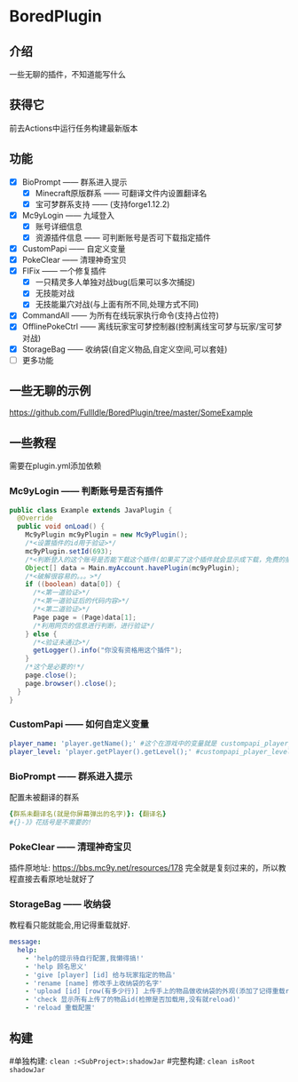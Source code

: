 # BoredPlugin
## 介绍
一些无聊的插件，不知道能写什么
## 获得它
前去Actions中运行任务构建最新版本
## 功能
- [x] BioPrompt —— 群系进入提示
    - [x] Minecraft原版群系 —— 可翻译文件内设置翻译名
    - [x] 宝可梦群系支持 —— (支持forge1.12.2)
- [x] Mc9yLogin —— 九域登入
  - [x] 账号详细信息
  - [x] 资源插件信息 —— 可判断账号是否可下载指定插件
- [x] CustomPapi —— 自定义变量
- [x] PokeClear —— 清理神奇宝贝
- [x] FIFix —— 一个修复插件
  - [x] 一只精灵多人单独对战bug(后果可以多次捕捉)
  - [x] 无技能对战
  - [x] 无技能巢穴对战(与上面有所不同,处理方式不同)
- [x] CommandAll —— 为所有在线玩家执行命令(支持占位符)
- [x] OfflinePokeCtrl —— 离线玩家宝可梦控制器(控制离线宝可梦与玩家/宝可梦对战)
- [x] StorageBag —— 收纳袋(自定义物品,自定义空间,可以套娃)
- [ ] 更多功能
## 一些无聊的示例
<https://github.com/FullIdle/BoredPlugin/tree/master/SomeExample>
## 一些教程
需要在plugin.yml添加依赖
### Mc9yLogin —— 判断账号是否有插件
```java
public class Example extends JavaPlugin {
  @Override
  public void onLoad() {
    Mc9yPlugin mc9yPlugin = new Mc9yPlugin();
    /*<设置插件的id用于验证>*/
    mc9yPlugin.setId(693);
    /*<判断登入的这个账号是否能下载这个插件(如果买了这个插件就会显示成下载，免费的插件永远为true)>*/
    Object[] data = Main.myAccount.havePlugin(mc9yPlugin);
    /*<破解很容易的。。。>*/
    if ((boolean) data[0]) {
      /*<第一道验证>*/
      /*<第一道验证后的代码内容>*/
      /*<第二道验证>*/
      Page page = (Page)data[1];
      /*利用网页的信息进行判断，进行验证*/
    } else {
      /*<验证未通过>*/
      getLogger().info("你没有资格用这个插件");
    }
    /*这个是必要的!*/
    page.close();
    page.browser().close();
  }
}
```
### CustomPapi —— 如何自定义变量
```yaml
player_name: 'player.getName();' #这个在游戏中的变量就是 custompapi_player_name
player_level: 'player.getPlayer().getLevel();' #custompapi_player_level 由于传入的player是OfflinePlayer类型所以需要用一次getPlayer()
```
### BioPrompt —— 群系进入提示
配置未被翻译的群系
```yaml
{群系未翻译名(就是你屏幕弹出的名字)}: {翻译名}
#{}-》》花括号是不需要的!
```
### PokeClear —— 清理神奇宝贝
插件原地址: <https://bbs.mc9y.net/resources/178>
完全就是复刻过来的，所以教程直接去看原地址就好了
### StorageBag —— 收纳袋
教程看只能就能会,用记得重载就好.
```yaml
message:
  help:
    - 'help的提示待自行配置,我懒得搞!'
    - 'help 顾名思义'
    - 'give [player] [id] 给与玩家指定的物品'
    - 'rename [name] 修改手上收纳袋的名字'
    - 'upload [id] [row(有多少行)] 上传手上的物品做收纳袋的外观(添加了记得重载reload重载!)'
    - 'check 显示所有上传了的物品id(检擦是否加载用,没有就reload)'
    - 'reload 重载配置'
```
## 构建
#单独构建: ``` clean :<SubProject>:shadowJar ```
#完整构建: ```clean isRoot shadowJar```
